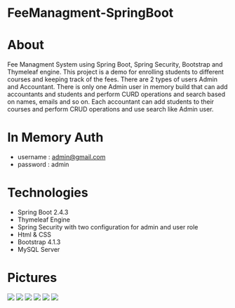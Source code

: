 # FeeManagment-SpringBoot

# About
Fee Managment System using Spring Boot, Spring Security, Bootstrap and Thymeleaf engine.
This project is a demo for enrolling students to different courses and keeping track of the fees.
There are 2 types of users Admin and Accountant.
There is only one Admin user in memory build that can add accountants and students and perform CURD operations and search based on names, emails and so on.
Each accountant can add students to their courses and perform CRUD operations and use search like Admin user.

 # In Memory Auth 
  - username : admin@gmail.com
  - password : admin

# Technologies
- Spring Boot 2.4.3
- Thymeleaf Engine 
- Spring Security with two configuration for admin and user role
- Html & CSS 
- Bootstrap 4.1.3
- MySQL Server

# Pictures

<img src="https://i.imgur.com/viWlj7d.png">
<img src="https://imgur.com/2DRWnLG.png">
<img src="https://imgur.com/BMqSF4r.png">
<img src="https://imgur.com/tLUPLLk.png">
<img src="https://imgur.com/wZ7bQ9s.png">
<img src="https://imgur.com/0MZKZrE.png">
